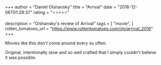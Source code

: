+++
author = "Daniel Olshansky"
title = "Arrival"
date = "2016-12-06T01:29:37"
rating = "⭐⭐⭐⭐⭐"

description = "Olshansky's review of Arrival"
tags = [
    "movie",
]
rotten_tomatoes_url = "https://www.rottentomatoes.com//m/arrival_2016"
+++

Movies like this don't come around every so often.

Original, intentionally slow and so well crafted that I simply couldn't believe it was possible.

